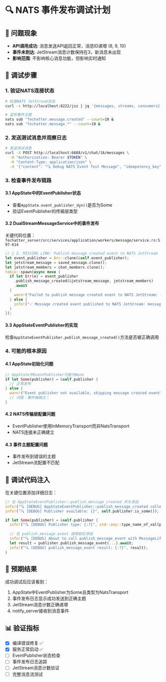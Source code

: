 # 🔍 NATS 事件发布调试计划

## 🎯 问题现象
- **API调用成功**: 消息发送API返回正常，消息ID递增 (8, 9, 10)
- **事件未到达**: JetStream消息计数保持在3，新消息未出现
- **影响范围**: 不影响核心消息功能，但影响实时通知

## 🧪 调试步骤

### 1. 验证NATS连接状态
```bash
# 检查NATS JetStream状态
curl -s http://localhost:8222/jsz | jq '{messages, streams, consumers}'

# 监听事件主题
nats sub "fechatter.message.created" --count=10 &
nats sub "fechatter.message.*" --count=10 &
```

### 2. 发送测试消息并观察日志
```bash
# 发送测试消息
curl -X POST http://localhost:6688/v1/chat/16/messages \
  -H "Authorization: Bearer $TOKEN" \
  -H "Content-Type: application/json" \
  -d '{"content": "🔍 Debug NATS Event Test Message", "idempotency_key": "'$(uuidgen)'"}'
```

### 3. 检查事件发布链路

#### 3.1 AppState中的EventPublisher状态
- 查看`AppState.event_publisher_dyn()`是否为Some
- 验证EventPublisher的传输层类型

#### 3.2 DualStreamMessageService中的事件发布
关键代码位置：`fechatter_server/src/services/application/workers/message/service.rs:597-614`

```rust
// 🎯 2. MISSING LINK: Publish message created event to NATS JetStream
let event_publisher = Arc::clone(&self.event_publisher);
let jetstream_message = saved_message.clone();
let jetstream_members = chat_members.clone();
tokio::spawn(async move {
  if let Err(e) = event_publisher
    .publish_message_created(&jetstream_message, jetstream_members)
    .await
  {
    warn!("Failed to publish message created event to NATS JetStream: {}", e);
  } else {
    info!("✅ Message created event published to NATS JetStream: message_id={}", jetstream_message.id);
  }
});
```

#### 3.3 AppStateEventPublisher的实现
检查`AppStateEventPublisher.publish_message_created()`方法是否被正确调用

### 4. 可能的根本原因

#### 4.1 AppState初始化问题
```rust
// AppState中EventPublisher可能为None
if let Some(publisher) = &self.publisher {
  // 正常发布
} else {
  warn!("Event publisher not available, skipping message created event");
  // 问题：事件被跳过！
}
```

#### 4.2 NATS传输层配置问题
- EventPublisher使用InMemoryTransport而非NatsTransport
- NATS连接未正确建立

#### 4.3 事件主题配置问题
- 事件发布到错误的主题
- JetStream流配置不匹配

## 🔧 调试代码注入

在关键位置添加详细日志：

```rust
// 在 AppStateEventPublisher::publish_message_created 开头添加
info!("🔍 [DEBUG] AppStateEventPublisher::publish_message_created called");
info!("🔍 [DEBUG] Publisher available: {}", self.publisher.is_some());

if let Some(publisher) = &self.publisher {
  info!("🔍 [DEBUG] Publisher type: {:?}", std::any::type_name_of_val(publisher.as_ref()));
  
  // 在 publish_message_event 调用前后添加
  info!("🔍 [DEBUG] About to call publish_message_event with MessageLifecycle::Created");
  let result = publisher.publish_message_event(...).await;
  info!("🔍 [DEBUG] publish_message_event result: {:?}", result);
}
```

## 🎯 预期结果

成功调试后应该看到：
1. AppState中EventPublisher为Some且类型为NatsTransport
2. 事件发布日志显示成功发送到正确主题
3. JetStream消息计数正确递增
4. notify_server接收到消息事件

## 📊 验证指标

- [x] 编译错误修复 ✅
- [x] 服务正常启动 ✅
- [ ] EventPublisher状态检查
- [ ] 事件发布日志追踪
- [ ] JetStream消息计数验证
- [ ] 完整消息流测试 